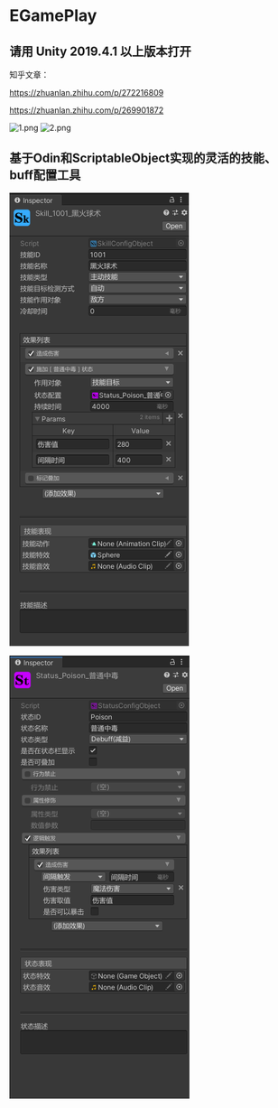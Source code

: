 # EGamePlay
## 请用 Unity 2019.4.1 以上版本打开


知乎文章：

https://zhuanlan.zhihu.com/p/272216809

https://zhuanlan.zhihu.com/p/269901872

![1.png](https://pic4.zhimg.com/v2-3e8543f56f4f9e6d678e1286409e20bb_b.webp)
![2.png](https://pic1.zhimg.com/v2-17d463886042dae07e684a5d03442dee_1440w.gif?source=172ae18b)

## 基于Odin和ScriptableObject实现的灵活的技能、buff配置工具
<!-- ![QQ截图20201005121033.png](https://upload-images.jianshu.io/upload_images/2528994-163671168a3b50c4.png?imageMogr2/auto-orient/strip%7CimageView2/2/w/1240)

![QQ截图20201005121043.png](https://upload-images.jianshu.io/upload_images/2528994-01fcfdbe6e0e7a68.png?imageMogr2/auto-orient/strip%7CimageView2/2/w/1240) -->

![SkillConfigImage.png](SkillConfigImage.png)

![StatusConfigImage.png](StatusConfigImage.png)
